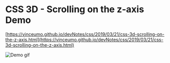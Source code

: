 # CSS 3D - Scrolling on the z-axis Demo

[https://vinceumo.github.io/devNotes/css/2019/03/21/css-3d-scrolling-on-the-z-axis.html](https://vinceumo.github.io/devNotes/css/2019/03/21/css-3d-scrolling-on-the-z-axis.html)

![Demo gif](https://vinceumo.github.io/devNotes/dist/img/css3d-z-scroll-demo.gif)
